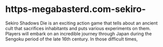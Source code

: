 # https-megabasterd.com-sekiro-
Sekiro Shadows Die is an exciting action game that tells about an ancient cult that sacrifices inhabitants and puts various experiments on them. Players will embark on an incredible journey through Japan during the Sengoku period of the late 16th century. In those difficult times,
